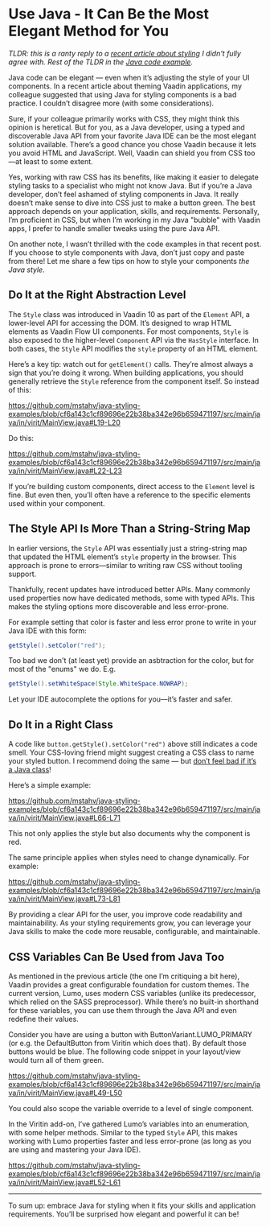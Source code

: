 
# Use Java - It Can Be the Most Elegant Method for You

*TLDR: this is a ranty reply to a [recent article about styling](https://vaadin.com/blog/theming-vaadin-applications-a-practical-guide) I didn't fully agree with. Rest of the TLDR in the [Java code example](https://github.com/mstahv/java-styling-examples/blob/main/src/main/java/in/virit/MainView.java).*

Java code can be elegant — even when it’s adjusting the style of your UI components. In a recent article about theming Vaadin applications, my colleague suggested that using Java for styling components is a bad practice. I couldn’t disagree more (with some considerations). 

Sure, if your colleague primarily works with CSS, they might think this opinion is heretical. But for you, as a Java developer, using a typed and discoverable Java API from your favorite Java IDE can be the most elegant solution available. There’s a good chance you chose Vaadin because it lets you avoid HTML and JavaScript. Well, Vaadin can shield you from CSS too—at least to some extent.

Yes, working with raw CSS has its benefits, like making it easier to delegate styling tasks to a specialist who might not know Java. But if you’re a Java developer, don’t feel ashamed of styling components in Java. It really doesn’t make sense to dive into CSS just to make a button green. The best approach depends on your application, skills, and requirements. Personally, I’m proficient in CSS, but when I’m working in my Java "bubble" with Vaadin apps, I prefer to handle smaller tweaks using the pure Java API.

On another note, I wasn’t thrilled with the code examples in that recent post. If you choose to style components with Java, don’t just copy and paste from there! Let me share a few tips on how to style your components *the Java style*.


## Do It at the Right Abstraction Level

The `Style` class was introduced in Vaadin 10 as part of the `Element` API, a lower-level API for accessing the DOM. It’s designed to wrap HTML elements as Vaadin Flow UI components. For most components, `Style` is also exposed to the higher-level `Component` API via the `HasStyle` interface. In both cases, the `Style` API modifies the `style` property of an HTML element.

Here’s a key tip: watch out for `getElement()` calls. They’re almost always a sign that you’re doing it wrong. When building applications, you should generally retrieve the `Style` reference from the component itself. So instead of this:

https://github.com/mstahv/java-styling-examples/blob/cf6a143c1cf89696e22b38ba342e96b659471197/src/main/java/in/virit/MainView.java#L19-L20

Do this:

https://github.com/mstahv/java-styling-examples/blob/cf6a143c1cf89696e22b38ba342e96b659471197/src/main/java/in/virit/MainView.java#L22-L23

If you’re building custom components, direct access to the `Element` level is fine. But even then, you’ll often have a reference to the specific elements used within your component.

## The Style API Is More Than a String-String Map

In earlier versions, the `Style` API was essentially just a string-string map that updated the HTML element’s `style` property in the browser. This approach is prone to errors—similar to writing raw CSS without tooling support. 

Thankfully, recent updates have introduced better APIs. Many commonly used properties now have dedicated methods, some with typed APIs. This makes the styling options more discoverable and less error-prone.

For example setting that color is faster and less error prone to write in your Java IDE with this form:

```java
getStyle().setColor("red");
```

Too bad we don't (at least yet) provide an asbtraction for the color, but for most of the "enums" we do. E.g.

```java
getStyle().setWhiteSpace(Style.WhiteSpace.NOWRAP);
```

Let your IDE autocomplete the options for you—it’s faster and safer.

## Do It in a Right Class

A code like `button.getStyle().setColor("red")` above still indicates a code smell. Your CSS-loving friend might suggest creating a CSS class to name your styled button. I recommend doing the same — but [don’t feel bad if it’s a Java class](https://vaadin.com/blog/dont-be-afraid-of-java-classes)! 

Here’s a simple example:

https://github.com/mstahv/java-styling-examples/blob/cf6a143c1cf89696e22b38ba342e96b659471197/src/main/java/in/virit/MainView.java#L66-L71

This not only applies the style but also documents why the component is red.

The same principle applies when styles need to change dynamically. For example:

https://github.com/mstahv/java-styling-examples/blob/cf6a143c1cf89696e22b38ba342e96b659471197/src/main/java/in/virit/MainView.java#L73-L81

By providing a clear API for the user, you improve code readability and maintainability. As your styling requirements grow, you can leverage your Java skills to make the code more reusable, configurable, and maintainable.

## CSS Variables Can Be Used from Java Too

As mentioned in the previous article (the one I’m critiquing a bit here), Vaadin provides a great configurable foundation for custom themes. The current version, Lumo, uses modern CSS variables (unlike its predecessor, which relied on the SASS preprocessor). While there’s no built-in shorthand for these variables, you can use them through the Java API and even redefine their values.

Consider you have are using a button with ButtonVariant.LUMO_PRIMARY (or e.g. the DefaultButton from Viritin which does that). By default those buttons would be blue. The following code snippet in your layout/view would turn all of them green.

https://github.com/mstahv/java-styling-examples/blob/cf6a143c1cf89696e22b38ba342e96b659471197/src/main/java/in/virit/MainView.java#L49-L50

You could also scope the variable override to a level of single component.

In the Viritin add-on, I’ve gathered Lumo’s variables into an enumeration, with some helper methods. Similar to the typed `Style` API, this makes working with Lumo properties faster and less error-prone (as long as you are using and mastering your Java IDE).

https://github.com/mstahv/java-styling-examples/blob/cf6a143c1cf89696e22b38ba342e96b659471197/src/main/java/in/virit/MainView.java#L52-L61

---

To sum up: embrace Java for styling when it fits your skills and application requirements. You’ll be surprised how elegant and powerful it can be!

